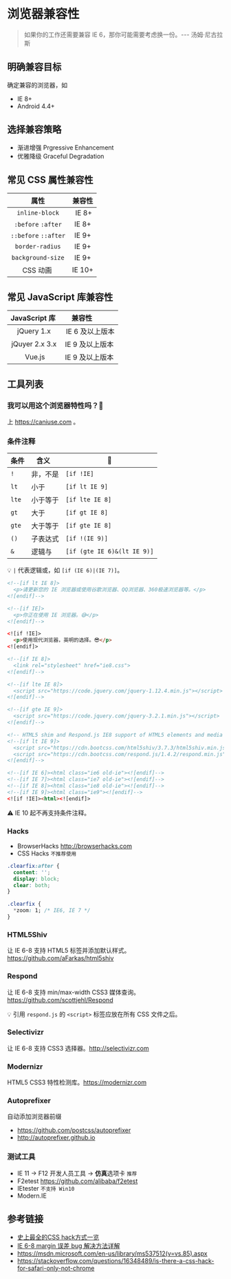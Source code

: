 # 浏览器兼容性

> 如果你的工作还需要兼容 IE 6，那你可能需要考虑换一份。--- 汤姆·尼古拉斯

## 明确兼容目标
确定兼容的浏览器，如
* IE 8+
* Android 4.4+

## 选择兼容策略
* 渐进增强 Prgressive Enhancement
* 优雅降级 Graceful Degradation

## 常见 CSS 属性兼容性
| 属性                 | 兼容性   |
|:-------------------:|:-------:|
| `inline-block`      |  IE 8+  |
|`:before` `:after`   |  IE 8+  |
|`::before` `::after` | IE 9+   |
| `border-radius`     | IE 9+   |
| `background-size`   | IE 9+   |
| CSS 动画             | IE 10+  |

## 常见 JavaScript 库兼容性
| JavaScript 库     | 兼容性          |
|:-----------------:|:--------------:|
|  jQuery 1.x       |  IE 6 及以上版本 |
|  jQuyer 2.x 3.x   | IE 9 及以上版本 |
|  Vue.js           | IE 9 及以上版本 |

## 工具列表

### 我可以用这个浏览器特性吗？🤔
上 https://caniuse.com 。

### 条件注释
|  条件 | 含义    | 🌰                          |
|------|---------|-----------------------------|
| `!`  | 非，不是 | `[if !IE]`                  |
| `lt` | 小于    | 	`[if lt IE 9]`             |
| `lte`| 小于等于 | `[if lte IE 8]`             |
| `gt` | 大于    |  `[if gt IE 8]`             |
| `gte`| 大于等于 | `[if gte IE 8]`             |
| `()` | 子表达式 | `[if !(IE 9)]`              |
| `&`  | 逻辑与   | `[if (gte IE 6)&(lt IE 9)]` |

💡 `|` 代表逻辑或，如 `[if (IE 6)|(IE 7)]`。


```html
<!--[if lt IE 8]>
  <p>请更新您的 IE 浏览器或使用谷歌浏览器、QQ浏览器、360极速浏览器等。</p>
<![endif]-->

<!--[if IE]>
  <p>你正在使用 IE 浏览器。😅</p>
<![endif]-->

<![if !IE]>
  <p>使用现代浏览器，英明的选择。😎</p>
<![endif]>

<!--[if IE 8]>
  <link rel="stylesheet" href="ie8.css">
<![endif]-->

<!--[if lte IE 8]>
  <script src="https://code.jquery.com/jquery-1.12.4.min.js"></script>
<![endif]-->

<!--[if gte IE 9]>
  <script src="https://code.jquery.com/jquery-3.2.1.min.js"></script>
<![endif]-->

<!-- HTML5 shim and Respond.js IE8 support of HTML5 elements and media queries -->
<!--[if lt IE 9]>
  <script src="https://cdn.bootcss.com/html5shiv/3.7.3/html5shiv.min.js"></script>
  <script src="https://cdn.bootcss.com/respond.js/1.4.2/respond.min.js"></script>
<![endif]-->

<!--[if IE 6]><html class="ie6 old-ie"><![endif]-->
<!--[if IE 7]><html class="ie7 old-ie"><![endif]-->
<!--[if IE 8]><html class="ie8 old-ie"><![endif]-->
<!--[if IE 9]><html class="ie9"><![endif]-->
<![if !IE]><html><![endif]>
```
⚠️ IE 10 起不再支持条件注释。

### Hacks
* BrowserHacks http://browserhacks.com
* CSS Hacks
`不推荐使用`
```css
.clearfix:after {
  content: '';
  display: block;
  clear: both;
}

.clearfix {
  *zoom: 1; /* IE6, IE 7 */
}
```

### HTML5Shiv
让 IE 6-8 支持 HTML5 标签并添加默认样式。https://github.com/aFarkas/html5shiv

### Respond
让 IE 6-8 支持 min/max-width CSS3 媒体查询。https://github.com/scottjehl/Respond

💡 引用 `respond.js` 的 `<script>` 标签应放在所有 CSS 文件之后。

### Selectivizr
让 IE 6-8 支持 CSS3 选择器。http://selectivizr.com

### Modernizr
HTML5 CSS3 特性检测库。https://modernizr.com

### Autoprefixer
自动添加浏览器前缀
* https://github.com/postcss/autoprefixer
* http://autoprefixer.github.io

### 测试工具
* IE 11 -> F12 开发人员工具 -> **仿真**选项卡 `推荐`
* F2etest https://github.com/alibaba/f2etest
* IEtester `不支持 Win10`
* Modern.IE

## 参考链接
* [史上最全的CSS hack方式一览](http://blog.csdn.net/freshlover/article/details/12132801)
* [IE 6-8 margin 误差 bug 解决方法详解](http://www.hidoger.com/Show/index/cid/8/id/43.html)
* https://msdn.microsoft.com/en-us/library/ms537512(v=vs.85).aspx
* https://stackoverflow.com/questions/16348489/is-there-a-css-hack-for-safari-only-not-chrome
